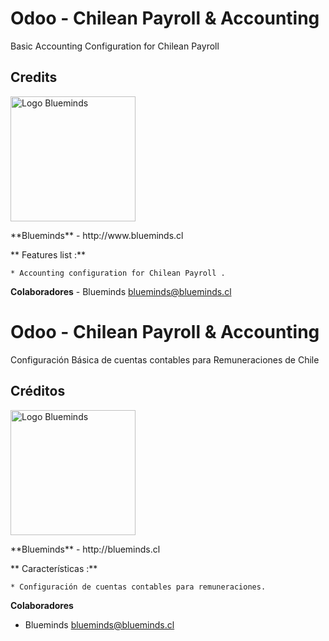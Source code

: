 Odoo - Chilean Payroll & Accounting
========================================

Basic Accounting Configuration for Chilean Payroll


## Credits
<p>
<img width="200" alt="Logo Blueminds" src="https://www.blueminds.cl/web/image/res.company/1/logo?unique=445cd30" />
</p>
**Blueminds** - http://www.blueminds.cl


** Features list :**

    * Accounting configuration for Chilean Payroll .

 
 **Colaboradores**
    - Blueminds <blueminds@blueminds.cl>


Odoo - Chilean Payroll & Accounting
========================================

Configuración Básica de cuentas contables para Remuneraciones de Chile

 
## Créditos
<p>
<img width="200" alt="Logo Blueminds" src="https://www.blueminds.cl/web/image/res.company/1/logo?unique=445cd30" />
</p>
**Blueminds** - http://blueminds.cl
 


** Características :**

    * Configuración de cuentas contables para remuneraciones.

 
 **Colaboradores**
 - Blueminds <blueminds@blueminds.cl>

